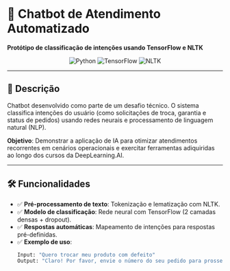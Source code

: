 # 🤖 Chatbot de Atendimento Automatizado
**Protótipo de classificação de intenções usando TensorFlow e NLTK**  

<div align="center">
  <img src="https://img.shields.io/badge/Python-3.8%2B-blue?logo=python" alt="Python">
  <img src="https://img.shields.io/badge/TensorFlow-2.10-orange?logo=tensorflow" alt="TensorFlow">
  <img src="https://img.shields.io/badge/NLTK-3.7-lightgrey?logo=nltk" alt="NLTK">
</div>

---

## 📝 **Descrição**  
Chatbot desenvolvido como parte de um desafio técnico. O sistema classifica intenções do usuário (como solicitações de troca, garantia e status de pedidos) usando redes neurais e processamento de linguagem natural (NLP).  

**Objetivo**: Demonstrar a aplicação de IA para otimizar atendimentos recorrentes em cenários operacionais e exercitar ferramentas adiquiridas ao longo dos cursos da DeepLearning.AI.  

---

## 🛠️ **Funcionalidades**  
- ✅ **Pré-processamento de texto**: Tokenização e lematização com NLTK.  
- ✅ **Modelo de classificação**: Rede neural com TensorFlow (2 camadas densas + dropout).  
- ✅ **Respostas automáticas**: Mapeamento de intenções para respostas pré-definidas.  
- ✅ **Exemplo de uso**:  
  ```python
  Input: "Quero trocar meu produto com defeito"
  Output: "Claro! Por favor, envie o número do seu pedido para prosseguirmos com a troca."
